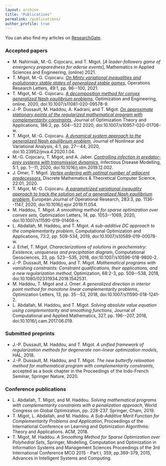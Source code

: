 ```yaml
---
layout: archive
title: "Publications"
permalink: /publications/
author_profile: true
---
```


You can also find my articles on <a href="https://www.researchgate.net/profile/Tangi_Migot">ResearchGate</a>.

### Accepted papers
  * M. Nahirniak, M.-G. Cojocaru, and T. Migot. [<i>A leader-followers game of emergency preparedness for aderse events</i>], Mathematics in Applied Sciences and Engineering, (online) 2021.
  * T. Migot, M.-G. Cojocaru. [<i>On Minty variational inequalities and evolutionary stable states of generalized stable games</i>](https://www.sciencedirect.com/science/article/pii/S0167637720301875), Operations Research Letters, 49:1, pp. 96--100, 2021.
  * T. Migot, M.-G. Cojocaru. [<i>A decomposition method for convex generalized Nash equilibrium problems</i>](http://link.springer.com/article/10.1007/s11081-020-09578-9), Optimization and Engineering, online, 2020, doi:10.1007/s11081-020-09578-9.
  * J.-P. Dussault, M. Haddou, A. Kadrani, and T. Migot. [<i>On approximate stationary points of the regularized mathematical program with complementarity constraints</i>](https://link.springer.com/article/10.1007/s10957-020-01706-w), Journal of Optimization Theory and Applications, 186:2, pp. 504--522 2020, doi:10.1007/s10957-020-01706-w.
  * T. Migot, M.-G. Cojocaru. [<i>A dynamical system  approach to the generalized Nash equilibrium problem</i>](http://jnva.biemdas.com/archives/954), Journal of Nonlinear and Variational Analysis, 4:1, pp. 27--44, 2020, doi:10.23952/jnva.4.2020.1.04.
  * M.-G. Cojocaru, T. Migot, and A. Jaber. [<i>Controlling infection in predator-prey systems with transmission dynamics</i>](https://doi.org/10.1016/j.idm.2019.12.002), Infectious Disease Modelling, 5:1, pp. 1--11, 2020, doi:10.1016/j.idm.2019.12.002.
  * J. Omer, T. Migot. [<i>Vertex ordering with optimal number of adjacent predecessors</i>](https://dmtcs.episciences.org/5996), Discrete Mathematics \& Theoretical Computer Science, 22:01, 2020.
  * T. Migot, M.-G. Cojocaru. [<i>A parametrized variational inequality approach to track the solution set of a generalized Nash equilibrium problem</i>](https://doi.org/10.1016/j.ejor.2019.11.054), European Journal of Operational Research, 283:3, pp. 1136--1147, 2020, doi:10.1016/j.ejor.2019.11.054.
  * M. Haddou, T. Migot. <i>A smoothing method for sparse optimization over convex sets</i>, Optimization Letters, 14, pp. 1053--1069, 2020, doi:10.1007/s11590-019-01408-x.
  * L. Abdallah, M. Haddou, and T. Migot. <i>A sub-additive DC approach to the complementarity problem</i>, Computational Optimization and Applications, 73:2, pp. 509-534, 2019, doi:10.1007/s10589-019-00078-w.
  * J. Erhel, T. Migot. <i>Characterizations of solutions in geochemistry: Existence, uniqueness and precipitation diagram</i>, Computational Geosciences, 23, pp. 523--535, 2018, doi:10.1007/s10596-018-9800-2.
  * J.-P. Dussault, M. Haddou, and T. Migot. <i>Mathematical programs with vanishing constraints: Constraint qualifications, their applications, and a new regularization method</i>, Optimization, 68:2-3, pp. 509--538, 2018, doi:10.1080/02331934.2018.1542531.
  * M. Haddou, T. Migot and J. Omer. <i>A generalized direction in interior point method for monotone linear complementarity problems</i>, Optimization Letters, 13, pp. 35--53, 2018,  doi:10.1007/s11590-018-1241-2.
  * L. Abdallah, M. Haddou, and T. Migot. <i>Solving absolute value equation using complementarity and smoothing functions</i>, Journal of Computational and Applied Mathematics, 327, pp. 196--207, 2018, doi:10.1016/j.cam.2017.06.019.

### Submitted preprints
  * J.-P. Dussault, M. Haddou, and T. Migot. <i>A unified framework of regularization methods for degenerate non-linear optimization models</i>, HAL, 2018.
  * J.-P. Dussault, M. Haddou, and T. Migot.  <i>The new butterfly relaxation method for mathematical program with complementarity constraints</i>, accepted as a book chapter in the Proceedings of the Indo-French Seminar, Springer Nature, 2020.

### Conference publications
  * L. Abdallah, T. Migot, and M. Haddou. <i>Solving mathematical programs with complementarity constraints with a penalization approach</i>, World Congress on Global Optimization, pp. 228-237. Springer, Cham, 2019.
  * T. Migot, L. Abdallah, and M. Haddou. <i>A Sub-Additive Merit Function for Complementarity Problems and Application</i>, Proceedings of the International Conference on Learning and Optimization Algorithms: Theory and Applications. ACM, 2018.
  * T. Migot, M. Haddou. <i>A Smoothing Method for Sparse Optimization over Polyhedral Sets</i>, Springer, Modelling, Computation and Optimization in Information Systems and Management Sciences Proceedings of the 3rd International Conference MCO 2015 - Part I, 359, pp.369-379, 2015, Advances in Intelligent Systems and Computing.
